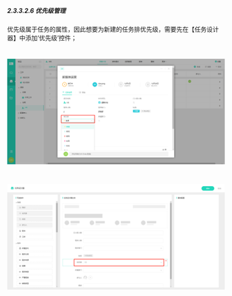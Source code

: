 ##### 2.3.3.2.6 优先级管理

优先级属于任务的属性，因此想要为新建的任务排优先级，需要先在【任务设计器】中添加‘优先级’控件；

# ![](/assets/01-任务类型-优先级管理2.png)

# ![](/assets/01-任务类型-优先级管理1.png)

